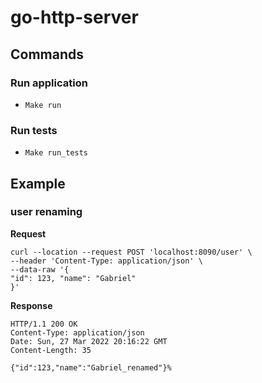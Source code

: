 # go-http-server

## Commands

### Run application

- `Make run`

### Run tests

- `Make run_tests`

## Example

### user renaming

**Request**

```
curl --location --request POST 'localhost:8090/user' \
--header 'Content-Type: application/json' \
--data-raw '{
"id": 123, "name": "Gabriel"
}'
```

**Response**

```
HTTP/1.1 200 OK
Content-Type: application/json
Date: Sun, 27 Mar 2022 20:16:22 GMT
Content-Length: 35

{"id":123,"name":"Gabriel_renamed"}%
```
